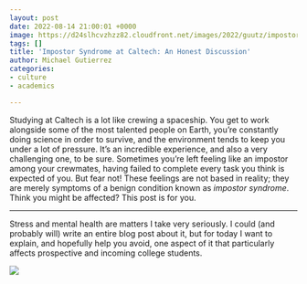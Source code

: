 ```yaml
---
layout: post
date: 2022-08-14 21:00:01 +0000
image: https://d24slhcvzhzz82.cloudfront.net/images/2022/guutz/impostor_title.png
tags: []
title: 'Impostor Syndrome at Caltech: An Honest Discussion'
author: Michael Gutierrez
categories:
- culture
- academics

---
```

Studying at Caltech is a lot like crewing a spaceship. You get to work alongside some of the most talented people on Earth, you’re constantly doing science in order to survive, and the environment tends to keep you under a lot of pressure. It’s an incredible experience, and also a very challenging one, to be sure. Sometimes you’re left feeling like an impostor among your crewmates, having failed to complete every task you think is expected of you. But fear not! These feelings are not based in reality; they are merely symptoms of a benign condition known as _impostor syndrome_. Think you might be affected? This post is for you.

***

Stress and mental health are matters I take very seriously. I could (and probably will) write an entire blog post about it, but for today I want to explain, and hopefully help you avoid, one aspect of it that particularly affects prospective and incoming college students.

![](https://d24slhcvzhzz82.cloudfront.net/images/2022/guutz/impostor_meme.png)